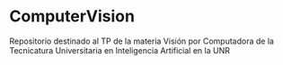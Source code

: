 # ComputerVision
Repositorio destinado al TP de la materia Visión por Computadora de la Tecnicatura Universitaria en Inteligencia Artificial en la UNR
